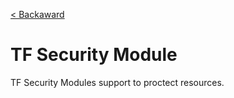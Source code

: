 [< Backaward](../README.md)

# TF Security Module

TF Security Modules support to proctect resources.